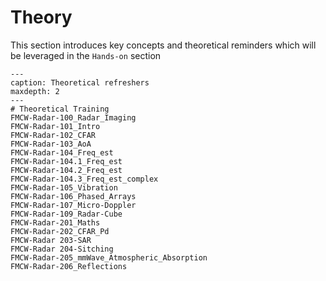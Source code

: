 # Theory

This section introduces key concepts and theoretical reminders which will be leveraged in the `Hands-on` section

```{toctree}
---
caption: Theoretical refreshers
maxdepth: 2
---
# Theoretical Training
FMCW-Radar-100_Radar_Imaging
FMCW-Radar-101_Intro
FMCW-Radar-102_CFAR
FMCW-Radar-103_AoA
FMCW-Radar-104_Freq_est
FMCW-Radar-104.1_Freq_est
FMCW-Radar-104.2_Freq_est
FMCW-Radar-104.3_Freq_est_complex
FMCW-Radar-105_Vibration
FMCW-Radar-106_Phased_Arrays
FMCW-Radar-107_Micro-Doppler
FMCW-Radar-109_Radar-Cube
FMCW-Radar-201_Maths
FMCW-Radar-202_CFAR_Pd
FMCW-Radar 203-SAR
FMCW-Radar 204-Sitching
FMCW-Radar-205_mmWave_Atmospheric_Absorption
FMCW-Radar-206_Reflections
```
